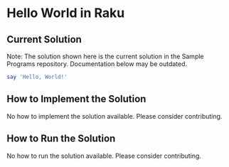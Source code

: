 # Hello World in Raku

## Current Solution

Note: The solution shown here is the current solution in the Sample Programs repository. Documentation below may be outdated.

```Raku
say 'Hello, World!'

```

## How to Implement the Solution

No how to implement the solution available. Please consider contributing.

## How to Run the Solution

No how to run the solution available. Please consider contributing.